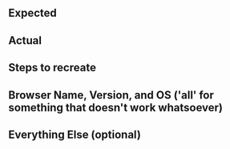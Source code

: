 
## Expected

## Actual

## Steps to recreate

## Browser Name, Version, and OS ('all' for something that doesn't work whatsoever)

## Everything Else (optional)
